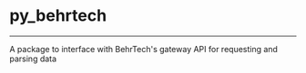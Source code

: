 # py_behrtech
___

A package to interface with BehrTech's gateway API for requesting and parsing data
